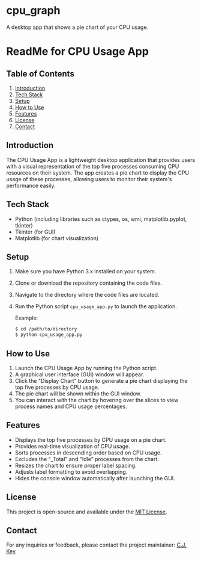 # cpu_graph
A desktop app that shows a pie chart of your CPU usage.
# ReadMe for CPU Usage App

## Table of Contents
1. [Introduction](#introduction)
2. [Tech Stack](#tech-stack)
3. [Setup](#setup)
4. [How to Use](#how-to-use)
5. [Features](#features)
6. [License](#license)
7. [Contact](#contact)

## Introduction
The CPU Usage App is a lightweight desktop application that provides users with a visual representation of the top five processes consuming CPU resources on their system. The app creates a pie chart to display the CPU usage of these processes, allowing users to monitor their system's performance easily.

## Tech Stack
- Python (including libraries such as ctypes, os, wmi, matplotlib.pyplot, tkinter)
- Tkinter (for GUI)
- Matplotlib (for chart visualization)

## Setup
1. Make sure you have Python 3.x installed on your system.
2. Clone or download the repository containing the code files.
3. Navigate to the directory where the code files are located.
4. Run the Python script `cpu_usage_app.py` to launch the application.

   Example:
   ```sh
   $ cd /path/to/directory
   $ python cpu_usage_app.py
## How to Use
1. Launch the CPU Usage App by running the Python script.
2. A graphical user interface (GUI) window will appear.
3. Click the "Display Chart" button to generate a pie chart displaying the top five processes by CPU usage.
4. The pie chart will be shown within the GUI window.
5. You can interact with the chart by hovering over the slices to view process names and CPU usage percentages.

## Features
- Displays the top five processes by CPU usage on a pie chart.
- Provides real-time visualization of CPU usage.
- Sorts processes in descending order based on CPU usage.
- Excludes the "_Total" and "Idle" processes from the chart.
- Resizes the chart to ensure proper label spacing.
- Adjusts label formatting to avoid overlapping.
- Hides the console window automatically after launching the GUI.

## License
This project is open-source and available under the [MIT License](https://opensource.org/licenses/MIT).

## Contact
For any inquiries or feedback, please contact the project maintainer:
[C.J. Key](https://www.linkedin.com/in/cj-key-8a386915a/)
